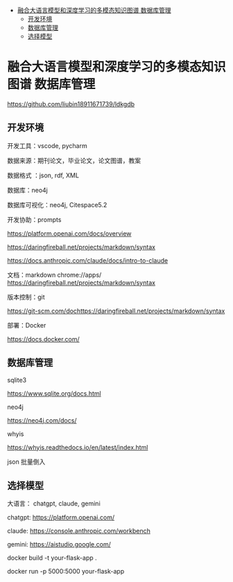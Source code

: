 - [融合大语言模型和深度学习的多模态知识图谱 数据库管理](#融合大语言模型和深度学习的多模态知识图谱-数据库管理)
  - [开发环境](#开发环境)
  - [数据库管理](#数据库管理)
  - [选择模型](#选择模型)

# 融合大语言模型和深度学习的多模态知识图谱 数据库管理

https://github.com/liubin18911671739/ldkgdb

## 开发环境

开发工具：vscode, pycharm

数据来源：期刊论文，毕业论文，论文图谱，教案

数据格式 ：json, rdf, XML

数据库：neo4j

数据库可视化：neo4j, Citespace5.2

开发协助：prompts

https://platform.openai.com/docs/overview

https://daringfireball.net/projects/markdown/syntax

https://docs.anthropic.com/claude/docs/intro-to-claude

文档：markdown
chrome://apps/
https://daringfireball.net/projects/markdown/syntax

版本控制：git

https://git-scm.com/dochttps://daringfireball.net/projects/markdown/syntax

部署：Docker

https://docs.docker.com/

## 数据库管理

sqlite3

https://www.sqlite.org/docs.html

neo4j

https://neo4j.com/docs/

whyis

https://whyis.readthedocs.io/en/latest/index.html

json 批量倒入

## 选择模型

大语言： chatgpt, claude, gemini

chatgpt: https://platform.openai.com/

claude: https://console.anthropic.com/workbench

gemini: https://aistudio.google.com/

docker build -t your-flask-app .

docker run -p 5000:5000 your-flask-app
